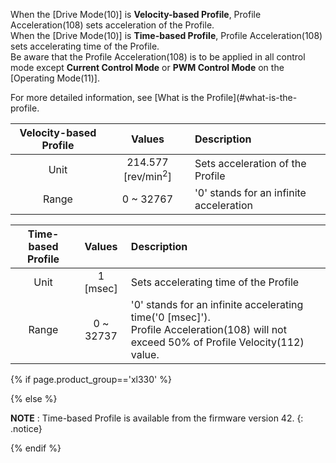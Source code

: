  When the [Drive Mode(10)] is **Velocity-based Profile**, Profile Acceleration(108) sets acceleration of the Profile.  
 When the [Drive Mode(10)] is **Time-based Profile**, Profile Acceleration(108) sets accelerating time of the Profile.  
 Be aware that the Profile Acceleration(108) is to be applied in all control mode except **Current Control Mode** or **PWM Control Mode** on the [Operating Mode(11)].  
 
 For more detailed information, see [What is the Profile](#what-is-the-profile.

| Velocity-based Profile |            Values             | Description                             |
|:----------------------:|:-----------------------------:|:----------------------------------------|
|          Unit          | 214.577 [rev/min<sup>2</sup>] | Sets acceleration of the Profile        |
|         Range          |           0 ~ 32767           | '0' stands for an infinite acceleration |

| Time-based Profile |  Values   | Description                                                                                                                                |
|:------------------:|:---------:|:-------------------------------------------------------------------------------------------------------------------------------------------|
|        Unit        | 1 [msec]  | Sets accelerating time of the Profile                                                                                                      |
|       Range        | 0 ~ 32737 | '0' stands for an infinite accelerating time('0 [msec]').<br>Profile Acceleration(108) will not exceed 50% of Profile Velocity(112) value. |

{% if page.product_group=='xl330' %}

{% else %}

**NOTE** : Time-based Profile is available from the firmware version 42.
{: .notice}

{% endif %}
